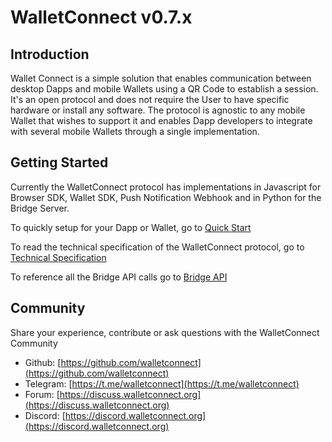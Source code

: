# WalletConnect v0.7.x

## Introduction

Wallet Connect is a simple solution that enables communication between desktop Dapps and mobile Wallets using a QR Code to establish a session. It's an open protocol and does not require the User to have specific hardware or install any software. The protocol is agnostic to any mobile Wallet that wishes to support it and enables Dapp developers to integrate with several mobile Wallets through a single implementation.

## Getting Started

Currently the WalletConnect protocol has implementations in Javascript for Browser SDK, Wallet SDK, Push Notification Webhook and in Python for the Bridge Server.

To quickly setup for your Dapp or Wallet, go to [Quick Start](quick-start.md)

To read the technical specification of the WalletConnect protocol, go to [Technical Specification](tech-spec.md)

To reference all the Bridge API calls go to [Bridge API](bridge-api.md)

## Community

Share your experience, contribute or ask questions with the WalletConnect Community

* Github: [https://github.com/walletconnect](https://github.com/walletconnect)
* Telegram: [https://t.me/walletconnect](https://t.me/walletconnect)
* Forum: [https://discuss.walletconnect.org](https://discuss.walletconnect.org)
* Discord: [https://discord.walletconnect.org](https://discord.walletconnect.org)

